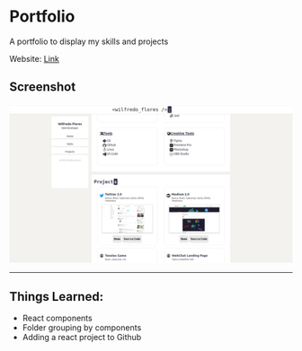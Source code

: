 # Portfolio

A portfolio to display my skills and projects

Website: [Link](https://www.wilfredoflores.dev/)

## Screenshot

![App Screenshot](/public/portfolio-screenshot.jpg)

---

## Things Learned:

- React components
- Folder grouping by components
- Adding a react project to Github
